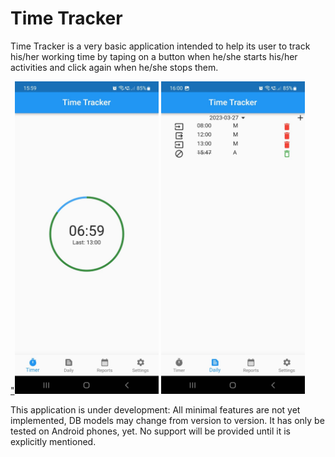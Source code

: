 # Time Tracker

Time Tracker is a very basic application intended to help its user to track his/her working time by taping on a button
when he/she starts his/her activities and click again when he/she stops them.

<a href="docs/img/TimeTracker_Timer.jpg">"<img src="docs/img/TimeTracker_Timer.jpg" alt="Time Tracker Timer tab" style="height: 500px;" /></a>
<a href="docs/img/TimeTracker_Daily.jpg"><img src="docs/img/TimeTracker_Daily.jpg" alt="Time Tracker Daily tab" style="height: 500px;" /></a>

This application is under development: All minimal features are not yet implemented, DB models may change from version
to version. It has only be tested on Android phones, yet. No support will be provided until it is explicitly mentioned.

